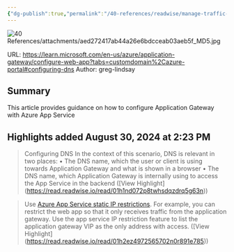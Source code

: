 ```yaml
---
{"dg-publish":true,"permalink":"/40-references/readwise/manage-traffic-to-app-service-azure-application-gateway/","tags":["rw/articles"]}
---
```


![40 References/attachments/aed272417ab44a26e6bdcceab03aeb5f_MD5.jpg](/img/user/40%20References/attachments/aed272417ab44a26e6bdcceab03aeb5f_MD5.jpg)
  
URL: https://learn.microsoft.com/en-us/azure/application-gateway/configure-web-app?tabs=customdomain%2Cazure-portal#configuring-dns
Author: greg-lindsay

## Summary

This article provides guidance on how to configure Application Gateway with Azure App Service

## Highlights added August 30, 2024 at 2:23 PM
>Configuring DNS
>In the context of this scenario, DNS is relevant in two places:
>• The DNS name, which the user or client is using towards Application Gateway and what is shown in a browser
>• The DNS name, which Application Gateway is internally using to access the App Service in the backend ([View Highlight] (https://read.readwise.io/read/01h1nd072p8twhsdqzdrq5g63n))


>Use [Azure App Service static IP restrictions](https://learn.microsoft.com/en-us/azure/application-gateway/configure-web-app?tabs=customdomain%2Cazure-portal/../app-service/app-service-ip-restrictions). For example, you can restrict the web app so that it only receives traffic from the application gateway. Use the app service IP restriction feature to list the application gateway VIP as the only address with access. ([View Highlight] (https://read.readwise.io/read/01h2ez4972565702n0r891e785))


